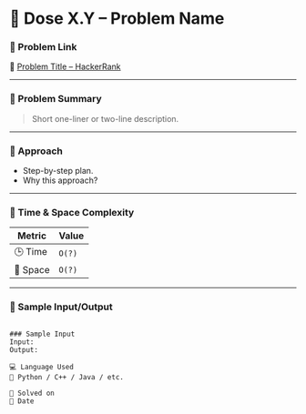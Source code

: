 # 💊 Dose X.Y – Problem Name

### 📌 Problem Link  
🔗 [Problem Title – HackerRank](https://)

---

### 🧠 Problem Summary

> Short one-liner or two-line description.

---

### 🚀 Approach

- Step-by-step plan.
- Why this approach?

---

### 🧮 Time & Space Complexity

| Metric        | Value     |
|---------------|-----------|
| 🕒 Time        | `O(?)`    |
| 🧠 Space       | `O(?)`    |

---

### 🧪 Sample Input/Output

```

### Sample Input
Input:  
Output:

💻 Language Used
💬 Python / C++ / Java / etc.

📅 Solved on
📆 Date
